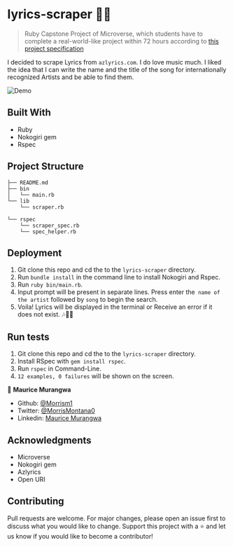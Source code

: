 # lyrics-scraper 🎹🎻

> Ruby Capstone Project of Microverse, which students have to complete a real-world-like project within 72 hours according to [this project specification](https://www.notion.so/Build-your-own-scraper-f54eaca54d8a4d758a5f0141468127a8)

I decided to scrape Lyrics from `azlyrics.com`. I do love music much.
I liked the idea that I can write the name and the title of the song for internationally recognized Artists and be able to find them.

![Demo](https://user-images.githubusercontent.com/46853433/87832153-9a1cb680-c885-11ea-8ba8-e0ac06f5d9f4.png)

## Built With

- Ruby
- Nokogiri gem
- Rspec

## Project Structure

```
├── README.md
├── bin
│   └── main.rb
└── lib
    └── scraper.rb
    
└── rspec
    └── scraper_spec.rb
    └── spec_helper.rb
```

## Deployment

1) Git clone this repo and cd the to the `lyrics-scraper` directory.
2) Run `bundle install` in the command line to install Nokogiri and Rspec.
3) Run `ruby bin/main.rb`.
4) Input prompt will be present in separate lines. Press enter the` name of the artist` followed by `song` to begin the search.
5) Voila! Lyrics will be displayed in the terminal or Receive an error if it does not exist. 🎶🎵🎼

## Run tests

1) Git clone this repo and cd the to the `lyrics-scraper` directory.
2) Install RSpec with `gem install rspec`.
3) Run `rspec` in Command-Line.
4) `12 examples, 0 failures` will be shown on the screen.

👨 **Maurice Murangwa**

- Github: [@Morrism1](https://github.com/Morrism1)
- Twitter: [@MorrisMontana0](https://twitter.com/MurangwaMorris)
- Linkedin: [Maurice Murangwa](https://www.linkedin.com/in/murangwa-maurice-769549140/)

## Acknowledgments

- Microverse
- Nokogiri gem
- Azlyrics
- Open URI

## Contributing

Pull requests are welcome. For major changes, please open an issue first to discuss what you would like to change.
Support this project with a ⭐️ and let us know if you would like to become a contributor!

